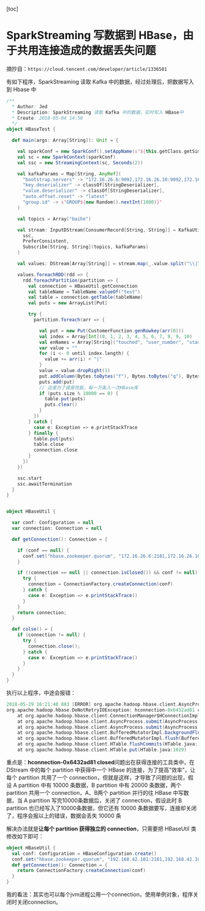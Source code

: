 [toc]

# SparkStreaming 写数据到 HBase，由于共用连接造成的数据丢失问题
摘抄自：`https://cloud.tencent.com/developer/article/1336581`

有如下程序，SparkStreaming 读取 Kafka 中的数据，经过处理后，把数据写入到 Hbase 中

```scala
/**
  * Author: Jed
  * Description: SparkStreaming 读取 Kafka 中的数据，实时写入 HBase中
  * Create: 2018-05-04 14:50
  */
object HBaseTest {

  def main(args: Array[String]): Unit = {

    val sparkConf = new SparkConf().setAppName(s"${this.getClass.getSimpleName}").setMaster("local[*]")
    val sc = new SparkContext(sparkConf)
    val ssc = new StreamingContext(sc, Seconds(2))

    val kafkaParams = Map[String, AnyRef](
      "bootstrap.servers" -> "172.16.26.6:9092,172.16.26.10:9092,172.16.26.13:9092",
      "key.deserializer" -> classOf[StringDeserializer],
      "value.deserializer" -> classOf[StringDeserializer],
      "auto.offset.reset" -> "latest"
      "group.id" -> s"GROUP${new Random().nextInt(1000)}"
    )

    val topics = Array("baihe")

    val stream: InputDStream[ConsumerRecord[String, String]] = KafkaUtils.createDirectStream[String, String](
      ssc,
      PreferConsistent,
      Subscribe[String, String](topics, kafkaParams)
    )

    val values: DStream[Array[String]] = stream.map(_.value.split("\\|"))

    values.foreachRDD(rdd => {
      rdd.foreachPartition(partition => {
        val connection = HBaseUtil.getConnection
        val tableName = TableName.valueOf("test")
        val table = connection.getTable(tableName)
        val puts = new ArrayList[Put]

        try {
          partition.foreach(arr => {

            val put = new Put(CustomerFunction.genRowkey(arr(0)))
            val index = Array[Int](0, 1, 2, 3, 4, 5, 6, 7, 8, 9, 10)
            val enNames = Array[String]("touched", "user_number", "start_time", "end_time", "channel_id", "binding_flag", "click_path", "result", "interf_name", "channel_category", "by_operator")
            var value = ""
            for (i <- 0 until index.length) {
              value += arr(i) + "|"
            }
            value = value.dropRight(1)
            put.addColumn(Bytes.toBytes("f"), Bytes.toBytes("q"), Bytes.toBytes(value))
            puts.add(put)
            // 这里为了提高性能，每一万条入一次HBase库
            if (puts.size % 10000 == 0) {
              table.put(puts)
              puts.clear()
            }
          })
        } catch {
          case e: Exception => e.printStackTrace
        } finally {
          table.put(puts)
          table.close
          connection.close
        }
      })
    })

    ssc.start
    ssc.awaitTermination
  }
}


object HBaseUtil {

  var conf: Configuration = null
  var connection: Connection = null

  def getConnection(): Connection = {

    if (conf == null) {
      conf.set("hbase.zookeeper.quorum", "172.16.26.6:2181,172.16.26.10:2181,172.16.26.13:2181")
    }

    if ((connection == null || connection.isClosed()) && conf != null) {
      try {
        connection = ConnectionFactory.createConnection(conf)
      } catch {
        case e: Exception => e.printStackTrace()
      }
    }
    return connection;
  }

  def colse() = {
    if (connection != null) {
      try {
        connection.close();
      } catch {
        case e: Exception => e.printStackTrace()
      }
    }
  }
}
```

执行以上程序，中途会报错：

```scala
2018-05-29 16:21:40 883 [ERROR] org.apache.hadoop.hbase.client.AsyncProcess.submit(AsyncProcess.java:432) Failed to get region location 
org.apache.hadoop.hbase.DoNotRetryIOException: hconnection-0x6432ad81 closed
    at org.apache.hadoop.hbase.client.ConnectionManager$HConnectionImplementation.locateRegion(ConnectionManager.java:1174)
    at org.apache.hadoop.hbase.client.AsyncProcess.submit(AsyncProcess.java:422)
    at org.apache.hadoop.hbase.client.AsyncProcess.submit(AsyncProcess.java:371)
    at org.apache.hadoop.hbase.client.BufferedMutatorImpl.backgroundFlushCommits(BufferedMutatorImpl.java:245)
    at org.apache.hadoop.hbase.client.BufferedMutatorImpl.flush(BufferedMutatorImpl.java:197)
    at org.apache.hadoop.hbase.client.HTable.flushCommits(HTable.java:1461)
    at org.apache.hadoop.hbase.client.HTable.put(HTable.java:1029)
```

重点是：**hconnection-0x6432ad81 closed**问题出在获得连接的工具类中，在 DStream 中的每个 partition 中获得中一个 HBase 的连接，为了提高"效率"，让每个 partition 共用了一个 connection，但就是这样，才导致了问题的出现，假设 A partition 中有 10000 条数据，B partition 中有 20000 条数据，两个 partition 共用一个 connection，A、B两个 partition 并行的往 HBase 中写数据，当 A partition 写完10000条数据后，关闭了 connection，假设此时 B partition 也已经写入了10000条数据，但它还有 10000 条数据要写，连接却关闭了，程序会报以上的错误，数据会丢失 10000 条

解决办法就是**让每个 partition 获得独立的 connection**，只需要把 HBaseUtil 类修改如下即可：

```scala
object HBaseUtil {
  val conf: Configuration = HBaseConfiguration.create()
  conf.set("hbase.zookeeper.quorum", "192.168.42.101:2181,192.168.42.102:2181,192.168.42.101:2181")
  def getConnection(): Connection = {
    return ConnectionFactory.createConnection(conf)
  }
}
```

我的看法：其实也可以每个jvm进程公用一个connection，使用单例对象，程序关闭时关闭connection。

